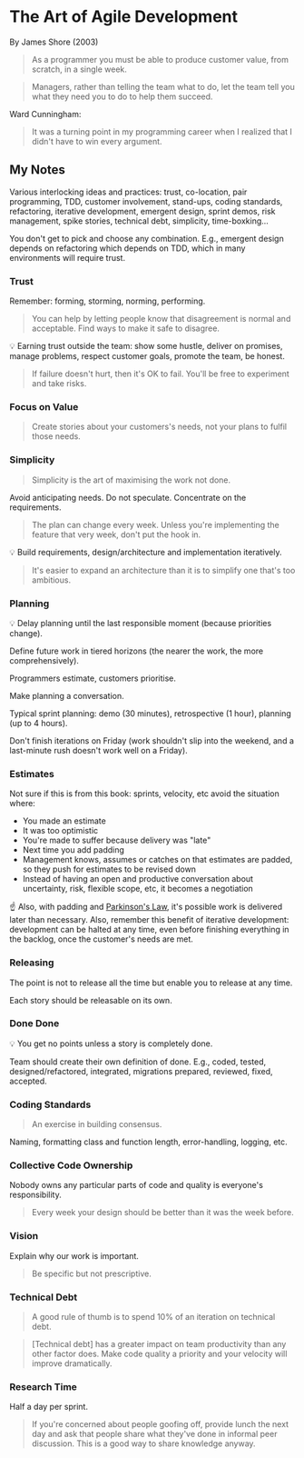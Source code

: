 # The Art of Agile Development
By James Shore (2003)

> As a programmer you must be able to produce customer value, from scratch, in a single week.

> Managers, rather than telling the team what to do, let the team tell you what they need you to do to help them succeed.

Ward Cunningham:

> It was a turning point in my programming career when I realized that I didn't have to win every argument.

## My Notes

Various interlocking ideas and practices: trust, co-location, pair programming, TDD, customer involvement, stand-ups, coding standards, refactoring, iterative development, emergent design, sprint demos, risk management, spike stories, technical debt, simplicity, time-boxking…

You don't get to pick and choose any combination. E.g., emergent design depends on refactoring which depends on TDD, which in many environments will require trust.

### Trust

Remember: forming, storming, norming, performing.

> You can help by letting people know that disagreement is normal and acceptable. Find ways to make it safe to disagree.

💡 Earning trust outside the team: show some hustle, deliver on promises, manage problems, respect customer goals, promote the team, be honest.

> If failure doesn't hurt, then it's OK to fail. You'll be free to experiment and take risks.

### Focus on Value

> Create stories about your customers's needs, not your plans to fulfil those needs.

### Simplicity

> Simplicity is the art of maximising the work not done.

Avoid anticipating needs. Do not speculate. Concentrate on the requirements.

> The plan can change every week. Unless you're implementing the feature that very week, don't put the hook in.

💡 Build requirements, design/architecture and implementation iteratively.

> It's easier to expand an architecture than it is to simplify one that's too ambitious.

### Planning

💡 Delay planning until the last responsible moment (because priorities change).

Define future work in tiered horizons (the nearer the work, the more comprehensively).

Programmers estimate, customers prioritise.

Make planning a conversation.

Typical sprint planning: demo (30 minutes), retrospective (1 hour), planning (up to 4 hours).

Don't finish iterations on Friday (work shouldn't slip into the weekend, and a last-minute rush doesn't work well on a Friday).

### Estimates

Not sure if this is from this book: sprints, velocity, etc avoid the situation where:

- You made an estimate
- It was too optimistic
- You're made to suffer because delivery was "late"
- Next time you add padding
- Management knows, assumes or catches on that estimates are padded, so they push for estimates to be revised down
- Instead of having an open and productive conversation about uncertainty, risk, flexible scope, etc, it becomes a negotiation

☝️ Also, with padding and [Parkinson's Law](https://en.wikipedia.org/wiki/Parkinson%27s_law), it's possible work is delivered later than necessary. Also, remember this benefit of iterative development: development can be halted at any time, even before finishing everything in the backlog, once the customer's needs are met.

### Releasing

The point is not to release all the time but enable you to release at any time.

Each story should be releasable on its own.

### Done Done

💡 You get no points unless a story is completely done.

Team should create their own definition of done. E.g., coded, tested, designed/refactored, integrated, migrations prepared, reviewed, fixed, accepted.

### Coding Standards

> An exercise in building consensus.

Naming, formatting class and function length, error-handling, logging, etc.

### Collective Code Ownership

Nobody owns any particular parts of code and quality is everyone's responsibility.

> Every week your design should be better than it was the week before.

### Vision

Explain why our work is important.

> Be specific but not prescriptive.

### Technical Debt

> A good rule of thumb is to spend 10% of an iteration on technical debt.

> [Technical debt] has a greater impact on team productivity than any other factor does. Make code quality a priority and your velocity will improve dramatically.

### Research Time

Half a day per sprint.

> If you're concerned about people goofing off, provide lunch the next day and ask that people share what they've done in informal peer discussion. This is a good way to share knowledge anyway.